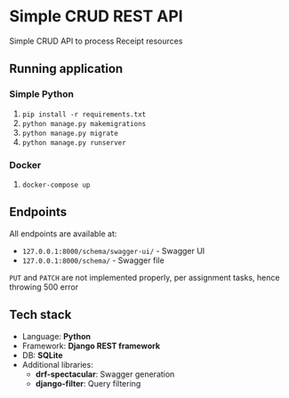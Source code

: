# Simple CRUD REST API

Simple CRUD API to process Receipt resources

## Running application

### Simple Python

1. `pip install -r requirements.txt`
2. `python manage.py makemigrations`
3. `python manage.py migrate`
4. `python manage.py runserver`

### Docker

1. `docker-compose up`

## Endpoints

All endpoints are available at:

- `127.0.0.1:8000/schema/swagger-ui/` - Swagger UI
- `127.0.0.1:8000/schema/` - Swagger file

`PUT` and `PATCH` are not implemented properly, per assignment tasks, hence throwing 500 error

## Tech stack

- Language: **Python**
- Framework: **Django REST framework**
- DB: **SQLite**
- Additional libraries:
  - **drf-spectacular**: Swagger generation
  - **django-filter**: Query filtering
